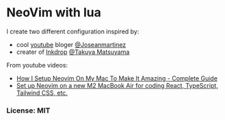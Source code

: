 # NeoVim with lua
  
I create two different configuration inspired by:
- cool [youtube](https://www.youtube.com/@joseanmartinez) bloger [@Joseanmartinez](https://github.com/josean-dev)  
- creater of [Inkdrop](https://www.inkdrop.app/) [@Takuya Matsuyama](https://github.com/craftzdog)  
  
From youtube videos:  
- [How I Setup Neovim On My Mac To Make It Amazing - Complete Guide](https://www.youtube.com/watch?v=vdn_pKJUda8&t=1s)
- [Set up Neovim on a new M2 MacBook Air for coding React, TypeScript, Tailwind CSS, etc.](https://www.youtube.com/watch?v=ajmK0ZNcM4Q&t=372s)
 
 
### License: MIT  
